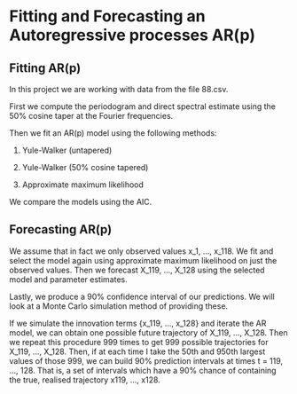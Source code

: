 # Fitting and Forecasting an Autoregressive processes AR(p)

## Fitting AR(p)

In this project we are working with data from the file 88.csv.

First we compute the periodogram and direct spectral estimate using the 50% cosine taper at the Fourier frequencies.

Then we fit an AR(p) model using the following methods:

1. Yule-Walker (untapered)

2. Yule-Walker (50% cosine tapered)

3. Approximate maximum likelihood

We compare the models using the AIC.

## Forecasting AR(p)

We assume that in fact we only observed values x_1, ..., x_118. We fit and select the model again using approximate maximum likelihood on just the observed values. Then we forecast X_119, ..., X_128 using the selected model and parameter estimates.

Lastly, we produce a 90% confidence interval of our predictions. We will look at a Monte Carlo simulation method of providing these.

If we simulate the innovation terms {x_119, ..., x_128} and iterate the AR model, we can obtain one possible future trajectory of X_119, ..., X_128. Then we repeat this procedure 999 times to get 999 possible trajectories for X_119, ..., X_128. Then, if at each time I take the 50th and 950th largest values of those 999, we can build 90% prediction intervals at times t = 119, ..., 128. That is, a set of intervals which have a 90% chance of containing the true, realised trajectory x119, ..., x128.
